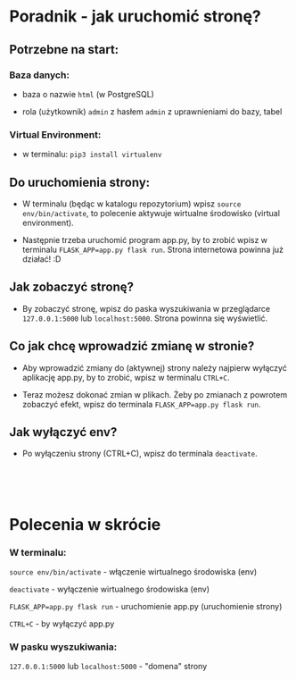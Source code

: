 # Poradnik - jak uruchomić stronę?

## Potrzebne na start:

### Baza danych:

- baza o nazwie `html` (w PostgreSQL)

- rola (użytkownik) `admin` z hasłem `admin` z uprawnieniami do bazy, tabel

### Virtual Environment:

- w terminalu: `pip3 install virtualenv`

## Do uruchomienia strony:

- W terminalu (będąc w katalogu repozytorium) wpisz `source env/bin/activate`, to polecenie aktywuje wirtualne środowisko (virtual environment).

- Następnie trzeba uruchomić program app.py, by to zrobić wpisz w terminalu `FLASK_APP=app.py flask run`. Strona internetowa powinna już działać! :D

## Jak zobaczyć stronę?

- By zobaczyć stronę, wpisz do paska wyszukiwania w przeglądarce `127.0.0.1:5000` lub `localhost:5000`. Strona powinna się wyświetlić.

## Co jak chcę wprowadzić zmianę w stronie?

- Aby wprowadzić zmiany do (aktywnej) strony należy najpierw wyłączyć aplikację app.py, by to zrobić, wpisz w terminalu `CTRL+C`.

- Teraz możesz dokonać zmian w plikach. Żeby po zmianach z powrotem zobaczyć efekt, wpisz do terminala `FLASK_APP=app.py flask run`.

## Jak wyłączyć env?

- Po wyłączeniu strony (CTRL+C), wpisz do terminala `deactivate`.

&nbsp;

&nbsp;

# Polecenia w skrócie

### W terminalu:

`source env/bin/activate` - włączenie wirtualnego środowiska (env)

`deactivate` - wyłączenie wirtualnego środowiska (env)

`FLASK_APP=app.py flask run` - uruchomienie app.py (uruchomienie strony)

`CTRL+C` - by wyłączyć app.py

### W pasku wyszukiwania:

`127.0.0.1:5000` lub `localhost:5000` - "domena"
 strony